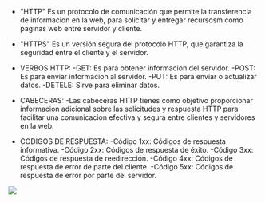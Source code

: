 * "HTTP"
Es un protocolo de comunicación que permite la transferencia de informacion en la web, para solicitar y entregar recursosm como paginas web entre servidor y cliente.

* "HTTPS"
Es un versión segura del protocolo HTTP, que garantiza la seguridad entre el cliente y el servidor.

* VERBOS HTTP:
-GET: Es para obtener informacion del servidor.
-POST: Es para enviar informacion al servidor.
-PUT: Es para enviar o actualizar datos.
-DETELE: Sirve para eliminar datos.

* CABECERAS:
-Las cabeceras HTTP tienes como objetivo proporcionar informacion adicional sobre las solicitudes y respuesta HTTP para facilitar una comunicacion efectiva y segura entre clientes y servidores en la web.

* CODIGOS DE RESPUESTA:
-Código 1xx: Códigos de respuesta informativa.
-Código 2xx: Códigos de respuesta de éxito.
-Código 3xx: Códigos de respuesta de reedirección.
-Código 4xx: Códigos de respuesta de error de parte del cliente.
-Código 5xx: Códigos de respuesta de error por parte del servidor.

<img src="https://s3.amazonaws.com/i.snag.gy/43jW7u.jpg">




